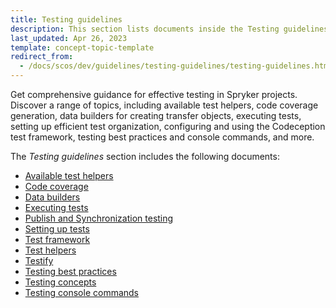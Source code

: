 ```yaml
---
title: Testing guidelines
description: This section lists documents inside the Testing guidelines section.
last_updated: Apr 26, 2023
template: concept-topic-template
redirect_from:
  - /docs/scos/dev/guidelines/testing-guidelines/testing-guidelines.html
---
```


Get comprehensive guidance for effective testing in Spryker projects. Discover a range of topics, including available test helpers, code coverage generation, data builders for creating transfer objects, executing tests, setting up efficient test organization, configuring and using the Codeception test framework, testing best practices and console commands, and more.

The *Testing guidelines* section includes the following documents:
* [Available test helpers](/docs/dg/dev/guidelines/testing-guidelines/available-test-helpers.html)
* [Code coverage](/docs/dg/dev/guidelines/testing-guidelines/code-coverage.html)
* [Data builders](/docs/dg/dev/guidelines/testing-guidelines/data-builders.html)
* [Executing tests](/docs/dg/dev/guidelines/testing-guidelines/executing-tests/executing-tests.html)
* [Publish and Synchronization testing](/docs/dg/dev/guidelines/testing-guidelines/publish-and-synchronization-testing.html)
* [Setting up tests](/docs/dg/dev/guidelines/testing-guidelines/setting-up-tests.html)
* [Test framework](/docs/dg/dev/guidelines/testing-guidelines/test-framework.html)
* [Test helpers](/docs/dg/dev/guidelines/testing-guidelines/test-helpers.html)
* [Testify](/docs/dg/dev/guidelines/testing-guidelines/testify.html)
* [Testing best practices](/docs/dg/dev/guidelines/testing-guidelines/testing-best-practices.html)
* [Testing concepts](/docs/dg/dev/guidelines/testing-guidelines/testing-concepts.html)
* [Testing console commands](/docs/dg/dev/guidelines/testing-guidelines/testing-console-commands.html)

